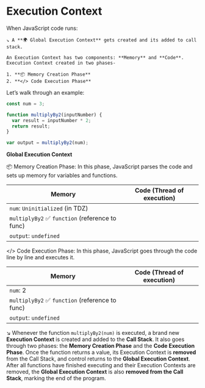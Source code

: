 # Execution Context

When JavaScript code runs:

    ↘️ A **🌍 Global Execution Context** gets created and its added to call stack.

    An Execution Context has two components: **Memory** and **Code**. Execution Context created in two phases-

    1. **📦 Memory Creation Phase**
    2. **</> Code Execution Phase**

Let’s walk through an example:

```js
const num = 3;

function multiplyBy2(inputNumber) {
  var result = inputNumber * 2;
  return result;
}

var output = multiplyBy2(num);
```

**Global Execution Context**

📦 Memory Creation Phase: In this phase, JavaScript parses the code and sets up memory for variables and functions.

| Memory                                          | Code (Thread of execution) |
| ----------------------------------------------- | -------------------------- |
| `num`: `Uninitialized` (in TDZ)                 |                            |
| `multiplyBy2` ✅ `function` (reference to func) |                            |
| `output`: `undefined`                           |                            |

</> Code Execution Phase: In this phase, JavaScript goes through the code line by line and executes it.

| Memory                                          | Code (Thread of execution) |
| ----------------------------------------------- | -------------------------- |
| `num`: 2                                        |                            |
| `multiplyBy2` ✅ `function` (reference to func) |                            |
| `output`: `undefined`                           |                            |

↘️ Whenever the function `multiplyBy2(num)` is executed, a brand new **Execution Context** is created and added to the **Call Stack**. It also goes through two phases: the **Memory Creation Phase** and the **Code Execution Phase**.
Once the function returns a value, its Execution Context is **removed** from the Call Stack, and control returns to the **Global Execution Context**. After all functions have finished executing and their Execution Contexts are removed, the **Global Execution Context** is also **removed from the Call Stack**, marking the end of the program.
